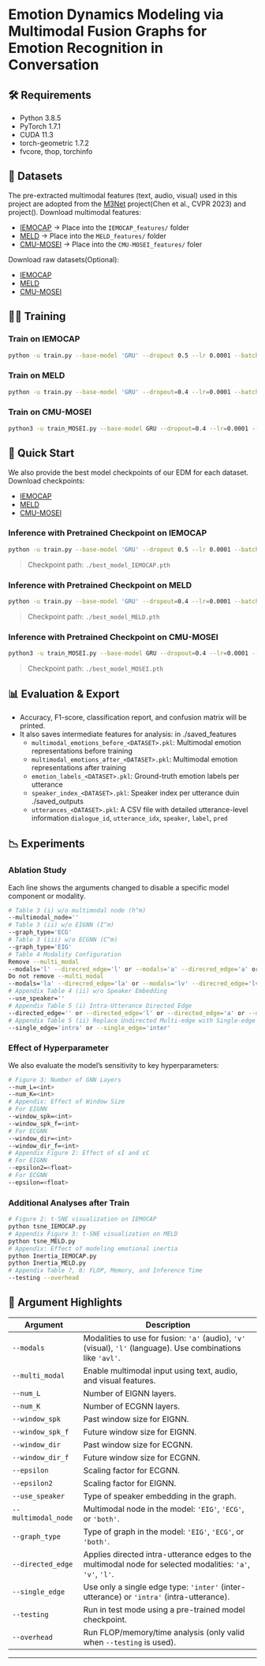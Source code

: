 # Emotion Dynamics Modeling via Multimodal Fusion Graphs for Emotion Recognition in Conversation

## 🛠️ Requirements

- Python 3.8.5
- PyTorch 1.7.1
- CUDA 11.3
- torch-geometric 1.7.2
- fvcore, thop, torchinfo

## 📁 Datasets
The pre-extracted multimodal features (text, audio, visual) used in this project are adopted from the [M3Net](https://github.com/feiyuchen7/M3NET) project(Chen et al., CVPR 2023) and []() project(). Download multimodal features:
- [IEMOCAP](https://drive.google.com/drive/folders/1s5S1Ku679nlVZQPEfq-6LXgoN1K6Tzmz?usp=drive_link) → Place into the `IEMOCAP_features/` folder  
- [MELD](https://drive.google.com/drive/folders/1GfqY7WNVeCBWoFa_NSTalnaIgyyOVJuC?usp=drive_link) → Place into the `MELD_features/` folder
- [CMU-MOSEI](https://drive.google.com/drive/folders/1_j3w21zdYvA1yBajubXnaoIhYM22kI3P?usp=drive_link) → Place into the `CMU-MOSEI_features/` foler


Download raw datasets(Optional):
- [IEMOCAP](https://sail.usc.edu/iemocap/)
- [MELD](https://github.com/SenticNet/MELD)
- [CMU-MOSEI](http://multicomp.cs.cmu.edu/resources/cmu-mosei-dataset/)

## 🏋️‍♀️ Training

### Train on IEMOCAP
```bash
python -u train.py --base-model 'GRU' --dropout 0.5 --lr 0.0001 --batch-size=32 --epochs=60 --multi_modal --mm_fusion_mthd='concat_DHT' --modals='avl' --Dataset='IEMOCAP' --norm BN --num_L=6 --num_K=3 --window_spk=10 --window_spk_f=-1 --window_dir=1 --window_dir_f=-1 --epsilon2=1 --epsilon=1 --use_speaker='bh' --multimodal_node='both' --graph_type='both' --directed_edge='avl' --single_edge=''
```

### Train on MELD
```bash
python -u train.py --base-model 'GRU' --dropout=0.4 --lr=0.0001 --batch-size 32 --epochs=6 --multi_modal --mm_fusion_mthd='concat_DHT' --modals='avl' --Dataset='MELD' --norm BN --num_L=1 --num_K=1 --window_spk=3 --window_spk_f=1 --window_dir=8 --window_dir_f=6 --epsilon2=0.1 --epsilon=1.1 --use_speaker='i' --multimodal_node='both' --graph_type='both' --directed_edge='avl' --single_edge=''
```

### Train on CMU-MOSEI
```bash
python3 -u train_MOSEI.py --base-model GRU --dropout=0.4 --lr=0.0001 --batch-size 8 --epochs=30 --multi_modal --mm_fusion_mthd=concat_DHT --modals=avl --Dataset=MOSEI --norm=BN --num_L=1 --num_K=1 --window_spk=11 --window_spk_f=1 --window_dir=1 --window_dir_f=2 --epsilon=0.1 --epsilon2=0.9 --use_speaker='' --multimodal_node='both' --graph_type='both' --directed_edge='avl' --single_edge=''
```

## 🚀 Quick Start
We also provide the best model checkpoints of our EDM for each dataset. Download checkpoints:
- [IEMOCAP](https://drive.google.com/file/d/1RGmLqOcXkLHCv8ibTHVYSHZa9aFoTH64/view?usp=drive_link)  
- [MELD](https://drive.google.com/file/d/1wy9mxnGHL1Mkt4napDzdoefe1MCQY6SL/view?usp=drive_link)
- [CMU-MOSEI]()
  
### Inference with Pretrained Checkpoint on IEMOCAP
```bash
python -u train.py --base-model 'GRU' --dropout 0.5 --lr 0.0001 --batch-size=32 --epochs=60 --multi_modal --mm_fusion_mthd='concat_DHT' --modals='avl' --Dataset='IEMOCAP' --norm BN --num_L=6 --num_K=3 --window_spk=10 --window_spk_f=-1 --window_dir=1 --window_dir_f=-1 --epsilon2=1 --epsilon=1 --use_speaker='bh' --multimodal_node='both' --graph_type='both' --directed_edge='avl' --single_edge='' --testing
```
> Checkpoint path: `./best_model_IEMOCAP.pth`

### Inference with Pretrained Checkpoint on MELD
```bash
python -u train.py --base-model 'GRU' --dropout=0.4 --lr=0.0001 --batch-size 32 --epochs=6 --multi_modal --mm_fusion_mthd='concat_DHT' --modals='avl' --Dataset='MELD' --norm BN --num_L=1 --num_K=1 --window_spk=3 --window_spk_f=1 --window_dir=8 --window_dir_f=6 --epsilon2=0.1 --epsilon=1.1 --use_speaker='i' --multimodal_node='both' --graph_type='both' --directed_edge='avl' --single_edge='' --testing
```
> Checkpoint path: `./best_model_MELD.pth`

### Inference with Pretrained Checkpoint on CMU-MOSEI
```bash
python3 -u train_MOSEI.py --base-model GRU --dropout=0.4 --lr=0.0001 --batch-size 8 --epochs=30 --multi_modal --mm_fusion_mthd=concat_DHT --modals=avl --Dataset=MOSEI --norm=BN --num_L=1 --num_K=1 --window_spk=11 --window_spk_f=1 --window_dir=1 --window_dir_f=2 --epsilon=0.1 --epsilon2=0.9 --use_speaker='' --multimodal_node='both' --graph_type='both' --directed_edge='avl' --single_edge=''
```
> Checkpoint path: `./best_model_MOSEI.pth`

## 📊 Evaluation & Export

- Accuracy, F1-score, classification report, and confusion matrix will be printed.
- It also saves intermediate features for analysis:
  in ./saved_features
  - `multimodal_emotions_before_<DATASET>.pkl`: Multimodal emotion representations before training
  - `multimodal_emotions_after_<DATASET>.pkl`: Multimodal emotion representations after training
  - `emotion_labels_<DATASET>.pkl`: Ground-truth emotion labels per utterance
  - `speaker_index_<DATASET>.pkl`: Speaker index per utterance
duin ./saved_outputs
  - `utterances_<DATASET>.pkl`: A CSV file with detailed utterance-level information `dialogue_id`, `utterance_idx`, `speaker`, `label`, `pred`



## 📉 Experiments
### Ablation Study
Each line shows the arguments changed to disable a specific model component or modality.
```bash
# Table 3 (i) w/o multimodal node (h^m)
--multimodal_node=''
# Table 3 (ii) w/o EIGNN (I^m)
--graph_type='ECG'
# Table 3 (iii) w/o ECGNN (C^m)
--graph_type='EIG'
# Table 4 Modality Configuration
Remove --multi_modal
--modals='l' --direcred_edge='l' or --modals='a' --direcred_edge='a' or --modals='v' --direcred_edge='v'
Do not remove --multi_modal
--modals='la' --direcred_edge='la' or --modals='lv' --direcred_edge='lv' or --modals='av' --direcred_edge='av'
# Appendix Table 4 (ii) w/o Speaker Embedding
--use_speaker=''
# Appendix Table 5 (i) Intra-Utterance Directed Edge
--directed_edge='' or --directed_edge='l' or --directed_edge='a' or --directed_edge='v' or --directed_edge='la' or --directed_edge='lv' or --directed_edge='av'
# Appendix Table 5 (ii) Replace Undirected Multi-edge with Single-edge
--single_edge='intra' or --single_edge='inter'
```

### Effect of Hyperparameter
We also evaluate the model’s sensitivity to key hyperparameters:
```bash
# Figure 3: Number of GNN Layers
--num_L=<int>
--num_K=<int>
# Appendix: Effect of Window Size
# For EIGNN
--window_spk=<int>
--window_spk_f=<int>
# For ECGNN
--window_dir=<int>
--window_dir_f=<int>
# Appendix Figure 2: Effect of εI and εC
# For EIGNN
--epsilon2=<float>
# For ECGNN
--epsilon=<float>
```

### Additional Analyses after Train
```bash
# Figure 2: t-SNE visualization on IEMOCAP
python tsne_IEMOCAP.py
# Appendix Figure 3: t-SNE visualization on MELD
python tsne_MELD.py
# Appendix: Effect of modeling emotional inertia
python Inertia_IEMOCAP.py
python Inertia_MELD.py
# Appendix Table 7, 8: FLOP, Memory, and Inference Time
--testing --overhead
``` 

## 🔧 Argument Highlights

| Argument              | Description                                                                 |
|-----------------------|-----------------------------------------------------------------------------|
| `--modals`            | Modalities to use for fusion: `'a'` (audio), `'v'` (visual), `'l'` (language). Use combinations like `'avl'`. |
| `--multi_modal`       | Enable multimodal input using text, audio, and visual features.             |
| `--num_L`             | Number of EIGNN layers.                           |
| `--num_K`             | Number of ECGNN layers.                       |
| `--window_spk`        | Past window size for EIGNN.                           |
| `--window_spk_f`      | Future window size for EIGNN.                         |
| `--window_dir`        | Past window size for ECGNN.                           |
| `--window_dir_f`      | Future window size for ECGNN.                         |
| `--epsilon`           | Scaling factor for ECGNN.                           |
| `--epsilon2`          | Scaling factor for EIGNN.                         |
| `--use_speaker`       | Type of speaker embedding in the graph.                         |
| `--multimodal_node`   | Multimodal node in the model: `'EIG'`, `'ECG'`, or `'both'`. |
| `--graph_type`        | Type of graph in the model: `'EIG'`, `'ECG'`, or `'both'`. |
| `--directed_edge`     | Applies directed intra-utterance edges to the multimodal node for selected modalities: `'a'`, `'v'`, `'l'`. |
| `--single_edge`       | Use only a single edge type: `'inter'` (inter-utterance) or `'intra'` (intra-utterance). |
| `--testing`           | Run in test mode using a pre-trained model checkpoint.                      |
| `--overhead`          | Run FLOP/memory/time analysis (only valid when `--testing` is used).        |
---
